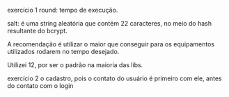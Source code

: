 exercício 1
round: tempo de execução.

salt: é uma string aleatória que contém 22 caracteres, no meio do hash resultante do bcrypt.

A recomendação é utilizar o maior que conseguir para os equipamentos utilizados rodarem no tempo desejado.

Utilizei 12, por ser o padrão na maioria das libs.

exercício 2
o cadastro, pois o contato do usuário é primeiro com ele, antes do contato com o login
